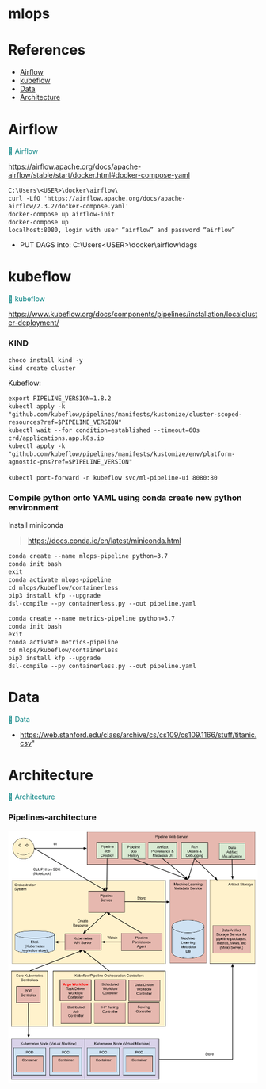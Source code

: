 # mlops

#  References

* [Airflow](#Airflow)
* [kubeflow](#kubeflow)
* [Data](#Data)
* [Architecture](#Architecture)


# Airflow
<span style="color: teal">&#x1F535; Airflow
</span>

https://airflow.apache.org/docs/apache-airflow/stable/start/docker.html#docker-compose-yaml

```commandline
C:\Users\<USER>\docker\airflow\
curl -LfO 'https://airflow.apache.org/docs/apache-airflow/2.3.2/docker-compose.yaml'
docker-compose up airflow-init
docker-compose up
localhost:8080, login with user “airflow” and password “airflow”
```

* PUT DAGS into: C:\Users\<USER>\docker\airflow\dags


# kubeflow
<span style="color: teal">&#x1F535; kubeflow
</span>

https://www.kubeflow.org/docs/components/pipelines/installation/localcluster-deployment/


### KIND

```
choco install kind -y
kind create cluster
```

Kubeflow:

```
export PIPELINE_VERSION=1.8.2
kubectl apply -k "github.com/kubeflow/pipelines/manifests/kustomize/cluster-scoped-resources?ref=$PIPELINE_VERSION"
kubectl wait --for condition=established --timeout=60s crd/applications.app.k8s.io
kubectl apply -k "github.com/kubeflow/pipelines/manifests/kustomize/env/platform-agnostic-pns?ref=$PIPELINE_VERSION"

kubectl port-forward -n kubeflow svc/ml-pipeline-ui 8080:80

```

### Compile python onto YAML using conda create new python environment 

Install  miniconda
> https://docs.conda.io/en/latest/miniconda.html

```
conda create --name mlops-pipeline python=3.7
conda init bash
exit
conda activate mlops-pipeline
cd mlops/kubeflow/containerless
pip3 install kfp --upgrade
dsl-compile --py containerless.py --out pipeline.yaml
```

```
conda create --name metrics-pipeline python=3.7
conda init bash
exit
conda activate metrics-pipeline
cd mlops/kubeflow/containerless
pip3 install kfp --upgrade
dsl-compile --py containerless.py --out pipeline.yaml
```


# Data
<span style="color: teal">&#x1F535; Data
</span>

* https://web.stanford.edu/class/archive/cs/cs109/cs109.1166/stuff/titanic.csv"

# Architecture
<span style="color: teal">&#x1F535; Architecture
</span>

### Pipelines-architecture

![](img/pipelines-architecture.png)

